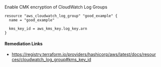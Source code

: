 
Enable CMK encryption of CloudWatch Log Groups

```hcl
resource "aws_cloudwatch_log_group" "good_example" {
  name = "good_example"

  kms_key_id = aws_kms_key.log_key.arn
}
```

#### Remediation Links
 - https://registry.terraform.io/providers/hashicorp/aws/latest/docs/resources/cloudwatch_log_group#kms_key_id

